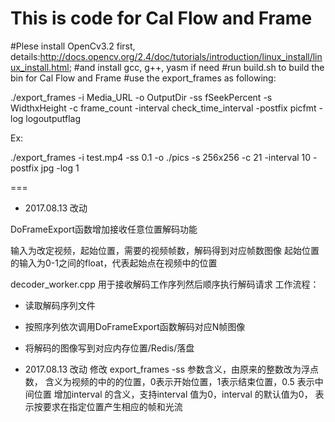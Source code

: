 # This is code for Cal Flow and Frame

#Plese install OpenCv3.2 first, details:http://docs.opencv.org/2.4/doc/tutorials/introduction/linux_install/linux_install.html;
#and install gcc, g++, yasm if need
#run build.sh to build the bin for Cal Flow and Frame
#use the export_frames as following:

./export_frames -i Media_URL -o OutputDir -ss fSeekPercent -s WidthxHeight -c frame_count -interval check_time_interval -postfix picfmt -log logoutputflag

Ex:

./export_frames -i test.mp4 -ss 0.1 -o ./pics -s 256x256 -c 21 -interval 10 -postfix jpg -log 1


===

* 2017.08.13 改动

DoFrameExport函数增加接收任意位置解码功能

输入为改定视频，起始位置，需要的视频帧数，解码得到对应帧数图像
起始位置的输入为0-1之间的float，代表起始点在视频中的位置

decoder_worker.cpp 用于接收解码工作序列然后顺序执行解码请求
工作流程：
  * 读取解码序列文件
  * 按照序列依次调用DoFrameExport函数解码对应N帧图像
  * 将解码的图像写到对应内存位置/Redis/落盘

* 2017.08.13 改动
修改 export_frames  -ss 参数含义，由原来的整数改为浮点数， 含义为视频的中的的位置，0表示开始位置，1表示结束位置，0.5 表示中间位置
增加interval 的含义，支持interval 值为0，interval 的默认值为0， 表示按要求在指定位置产生相应的帧和光流
